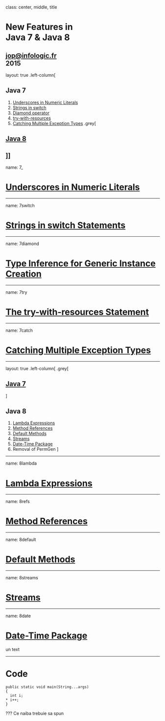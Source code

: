 class: center, middle, title
# New Features in<br>Java 7 & Java 8

[jop@infologic.fr](mailto:jop@infologic.fr)<br>2015
---
layout: true
.left-column[
## Java 7
1. [Underscores in Numeric Literals](#7_)
1. [Strings in switch](#7switch)
1. [Diamond operator](#7diamond)
1. [try-with-resources](#7try)
1. [Catching Multiple Exception Types](#7catch)
.grey[
## [Java 8](#8lambda)
]]
---
name: 7_
# [Underscores in Numeric Literals](http://docs.oracle.com/javase/7/docs/technotes/guides/language/underscores-literals.html)

---
name: 7switch
# [Strings in switch Statements](http://docs.oracle.com/javase/7/docs/technotes/guides/language/strings-switch.html)

---
name: 7diamond
# [Type Inference for Generic Instance Creation](http://docs.oracle.com/javase/7/docs/technotes/guides/language/type-inference-generic-instance-creation.html)

---
name: 7try
# [The try-with-resources Statement](http://docs.oracle.com/javase/7/docs/technotes/guides/language/try-with-resources.html)

---
name: 7catch
# [Catching Multiple Exception Types](http://docs.oracle.com/javase/7/docs/technotes/guides/language/catch-multiple.html)

---
layout: true
.left-column[
.grey[
## [Java 7](#7_)
]
## Java 8
1. [Lambda Expressions](#8lambda)
1. [Method References](#8refs)
1. [Default Methods](#8default)
1. [Streams](#8streams)
1. [Date-Time Package](#8date)
1. Removal of PermGen
]

---
name: 8lambda
# [Lambda Expressions](http://docs.oracle.com/javase/tutorial/java/javaOO/lambdaexpressions.html)

---
name: 8refs
# [Method References](http://docs.oracle.com/javase/tutorial/java/javaOO/methodreferences.html)

---
name: 8default
# [Default Methods](http://docs.oracle.com/javase/tutorial/java/IandI/defaultmethods.html)

---
name: 8streams
# [Streams](http://docs.oracle.com/javase/8/docs/technotes/guides/language/lambda_api_jdk8.html)

---
name: 8date
# [Date-Time Package](http://docs.oracle.com/javase/8/docs/technotes/guides/datetime/index.html)
un text

---

# Code
```
public static void main(String...args)
{
  int i;
* i++;
}
```

???
Ce naiba trebuie sa spun
